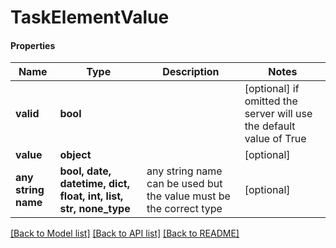 # TaskElementValue

#### Properties
Name | Type | Description | Notes
------------ | ------------- | ------------- | -------------
**valid** | **bool** |  | [optional]  if omitted the server will use the default value of True
**value** | **object** |  | [optional] 
**any string name** | **bool, date, datetime, dict, float, int, list, str, none_type** | any string name can be used but the value must be the correct type | [optional]

[[Back to Model list]](../README.md#documentation-for-models) [[Back to API list]](../README.md#documentation-for-api-endpoints) [[Back to README]](../README.md)

